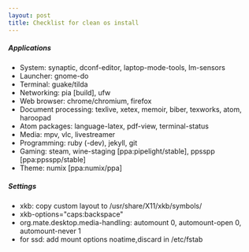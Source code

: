 ```yaml
---
layout: post
title: Checklist for clean os install
---
```


##### Applications
- System: synaptic, dconf-editor, laptop-mode-tools, lm-sensors
- Launcher: gnome-do
- Terminal: guake/tilda
- Networking: pia [build], ufw
- Web browser: chrome/chromium, firefox
- Document processing: texlive, xetex, memoir, biber, texworks, atom, haroopad
- Atom packages: language-latex, pdf-view, terminal-status
- Media: mpv, vlc, livestreamer
- Programming: ruby (-dev), jekyll, git
- Gaming: steam, wine-staging [ppa:pipelight/stable], ppsspp [ppa:ppsspp/stable]
- Theme: numix [ppa:numix/ppa]

##### Settings
- xkb: copy custom layout to /usr/share/X11/xkb/symbols/
- xkb-options="caps:backspace"
- org.mate.desktop.media-handling: automount 0, automount-open 0, automount-never 1
- for ssd: add mount options noatime,discard in /etc/fstab
